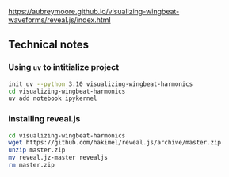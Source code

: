 https://aubreymoore.github.io/visualizing-wingbeat-waveforms/reveal.js/index.html

## Technical notes

### Using ```uv``` to intitialize project
```bash
init uv --python 3.10 visualizing-wingbeat-harmonics
cd visualizing-wingbeat-harmonics
uv add notebook ipykernel
```

### installing reveal.js
```bash
cd visualizing-wingbeat-harmonics
wget https://github.com/hakimel/reveal.js/archive/master.zip
unzip master.zip
mv reveal.jz-master revealjs
rm master.zip
```
